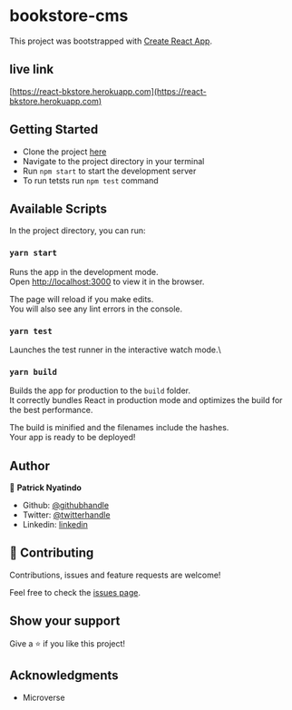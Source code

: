 # bookstore-cms

This project was bootstrapped with [Create React App](https://github.com/facebook/create-react-app).

## live link
[https://react-bkstore.herokuapp.com](https://react-bkstore.herokuapp.com)
## Getting Started
- Clone the project [here](https://github.com/nyatindopatrick/bookstore-cms.git)
- Navigate to the project directory in your terminal
- Run ```npm start``` to start the development server
- To run tetsts run ```npm test``` command

## Available Scripts

In the project directory, you can run:

### `yarn start`

Runs the app in the development mode.\
Open [http://localhost:3000](http://localhost:3000) to view it in the browser.

The page will reload if you make edits.\
You will also see any lint errors in the console.

### `yarn test`

Launches the test runner in the interactive watch mode.\

### `yarn build`

Builds the app for production to the `build` folder.\
It correctly bundles React in production mode and optimizes the build for the best performance.

The build is minified and the filenames include the hashes.\
Your app is ready to be deployed!

## Author

👤 **Patrick Nyatindo**

- Github: [@githubhandle](https://github.com/nyatindopatrick)
- Twitter: [@twitterhandle](https://twitter.com/nyatindopatrick)
- Linkedin: [linkedin](https://linkedin.com/in/nyatindopatrick)

## 🤝 Contributing

Contributions, issues and feature requests are welcome!

Feel free to check the [issues page](https://github.com/nyatindopatrick/bookstore-cms/issues).

## Show your support

Give a ⭐️ if you like this project!

## Acknowledgments

- Microverse
